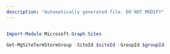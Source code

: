```yaml
---
description: "Automatically generated file. DO NOT MODIFY"
---
```


```powershell

Import-Module Microsoft.Graph.Sites

Get-MgSiteTermStoreGroup -SiteId $siteId -GroupId $groupId

```